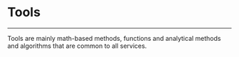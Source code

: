 # Tools
-------
Tools are mainly math-based methods, functions and analytical methods and algorithms that are common to all services.
